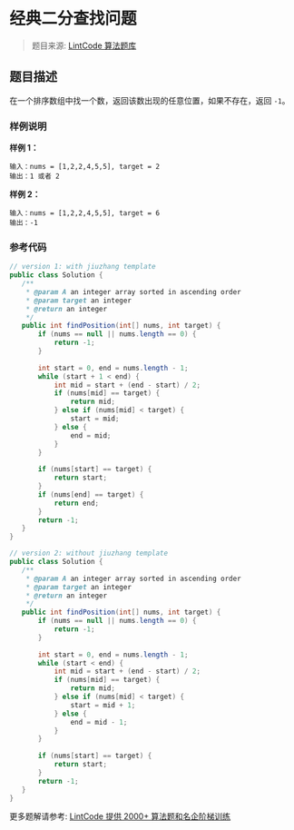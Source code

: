 # 经典二分查找问题
 > 题目来源: [LintCode 算法题库](https://www.lintcode.com/problem/classical-binary-search/?utm_source=sc-github-wzz)
 ## 题目描述
 在一个排序数组中找一个数，返回该数出现的任意位置，如果不存在，返回 `-1`。

 ### 样例说明
 **样例 1：**
```
输入：nums = [1,2,2,4,5,5], target = 2
输出：1 或者 2
```
**样例 2：**
```
输入：nums = [1,2,2,4,5,5], target = 6
输出：-1
```
 ### 参考代码
 ```java
// version 1: with jiuzhang template
public class Solution {
    /**
     * @param A an integer array sorted in ascending order
     * @param target an integer
     * @return an integer
     */
    public int findPosition(int[] nums, int target) {
        if (nums == null || nums.length == 0) {
            return -1;
        }
        
        int start = 0, end = nums.length - 1;
        while (start + 1 < end) {
            int mid = start + (end - start) / 2;
            if (nums[mid] == target) {
                return mid;
            } else if (nums[mid] < target) {
                start = mid;
            } else {
                end = mid;
            }
        }
        
        if (nums[start] == target) {
            return start;
        }
        if (nums[end] == target) {
            return end;
        }
        return -1;
    }
}

// version 2: without jiuzhang template
public class Solution {
    /**
     * @param A an integer array sorted in ascending order
     * @param target an integer
     * @return an integer
     */
    public int findPosition(int[] nums, int target) {
        if (nums == null || nums.length == 0) {
            return -1;
        }
        
        int start = 0, end = nums.length - 1;
        while (start < end) {
            int mid = start + (end - start) / 2;
            if (nums[mid] == target) {
                return mid;
            } else if (nums[mid] < target) {
                start = mid + 1;
            } else {
                end = mid - 1;
            }
        }
        
        if (nums[start] == target) {
            return start;
        }
        return -1;
    }
}
```
 更多题解请参考: [LintCode 提供 2000+ 算法题和名企阶梯训练](https://www.lintcode.com/problem/?utm_source=sc-github-wzz)